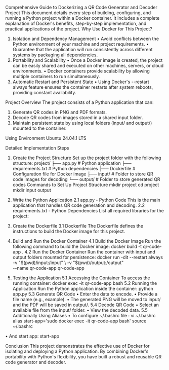 Comprehensive Guide to Dockerizing a QR Code Generator and Decoder Project
This document details every step of building, configuring, and running a Python project within a Docker container. It includes a complete explanation of Docker's benefits, step-by-step implementation, and practical applications of the project.
Why Use Docker for This Project?
1. Isolation and Dependency Management
•	Avoid conflicts between the Python environment of your machine and project requirements.
•	Guarantee that the application will run consistently across different systems by packaging all dependencies.
2. Portability and Scalability
•	Once a Docker image is created, the project can be easily shared and executed on other machines, servers, or cloud environments.
•	Docker containers provide scalability by allowing multiple containers to run simultaneously.
3. Automatic Restart and Persistent State
•	Using Docker's --restart always feature ensures the container restarts after system reboots, providing constant availability.

Project Overview
The project consists of a Python application that can:
1.	Generate QR codes in PNG and PDF formats.
2.	Decode QR codes from images stored in a shared input folder.
3.	Maintain persistent state by using local folders (input/ and output/) mounted to the container.

Using Environment
       Ubuntu 24.04.1 LTS

Detailed Implementation Steps
1. Create the Project Structure
Set up the project folder with the following structure:
project/
├── app.py              # Python application
├── requirements.txt    # Python dependencies
├── Dockerfile          # Configuration file for Docker image
├── input/              # Folder to store QR code images for decoding
└── output/             # Folder to store generated QR codes
Commands to Set Up Project Structure
mkdir project
cd project
mkdir input output

2. Write the Python Application
2.1 app.py - Python Code
This is the main application that handles QR code generation and decoding.
2.2 requirements.txt - Python Dependencies
List all required libraries for the project:

3. Create the Dockerfile
3.1 Dockerfile
The Dockerfile defines the instructions to build the Docker image for this project.

4. Build and Run the Docker Container
4.1 Build the Docker Image
Run the following command to build the Docker image:
docker build -t qr-code-app .
4.2 Run the Docker Container
Run the container with input and output folders mounted for persistence:
docker run -dit --restart always \
  -v "$(pwd)/input:/input" \
  -v "$(pwd)/output:/output" \
  --name qr-code-app qr-code-app

5. Testing the Application
5.1 Accessing the Container
To access the running container:
docker exec -it qr-code-app bash
5.2 Running the Application
Run the Python application inside the container:
python app.py
5.3 Generate QR Code
•	Enter the data to encode.
•	Provide a file name (e.g., example).
•	The generated PNG will be moved to input/ and the PDF will be saved in output/.
5.4 Decode QR Code
•	Select an available file from the input/ folder.
•	View the decoded data.
5.5 Additionally Using Aliases
• To configure ~/.bashrc file :
vi ~/.bashrc
alias start-app='sudo docker exec -it qr-code-app bash'
source ~/.bashrc

• And start app:
start-app
 


Conclusion
This project demonstrates the effective use of Docker for isolating and deploying a Python application. By combining Docker's portability with Python's flexibility, you have built a robust and reusable QR code generator and decoder.


